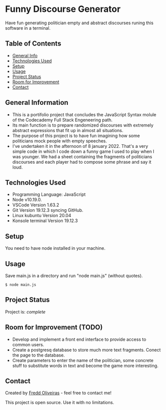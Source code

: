 # Funny Discourse Generator
Have fun generating politician empty and abstract discourses runing this software in a terminal.
## Table of Contents
* [General Info](#general-information)
* [Technologies Used](#technologies-used)
* [Setup](#setup)
* [Usage](#usage)
* [Project Status](#project-status)
* [Room for Improvement](#room-for-improvement)
* [Contact](#contact)
<!-- * [License](#license) -->


## General Information
- This is a portifolio project that concludes the JavaScript Syntax molule of the Codecademy Full Stack Engeneering path.
- Its main function is to prepare randomized discourses with extremely abstract expressions that fit up in almost all situations.
- The purpose of this project is to have fun imagining how some politicians mock people with empty speeches.
- I've undertaken it in the afternoon of 8 january 2022. That's a very simple code in which I code down a funny game I used to play when I was younger. We had a sheet containing the fragments of politicians discourses and each player had to compose some phrase and say it loud.


## Technologies Used
- Programming Language: JavaScript
- Node v10.19.0.
- VSCode Version 1.63.2
- Git Version 19.12.3 syncing GitHub.
- Linux kubuntu Version 20.04
- Konsole terminal Version 19.12.3

## Setup
You need to have node installed in your machine.

## Usage
Save main.js in a directory and run "node main.js" (without quotes).

`$ node main.js`

## Project Status
Project is: _complete_

## Room for Improvement (TODO)
- Develop and implement a front end interface to provide access to common users.
- Create a postgresq database to store much more text fragments. Conect the page to the database.
- Create parameters to enter the name of the politician, some concrete stuff to substitute words in text and become the game more interesting.


## Contact
Created by [Fredd Oliveiras](https://github.com/freddoliveiras) - feel free to contact me!

This project is open source. Use it with no limitations.